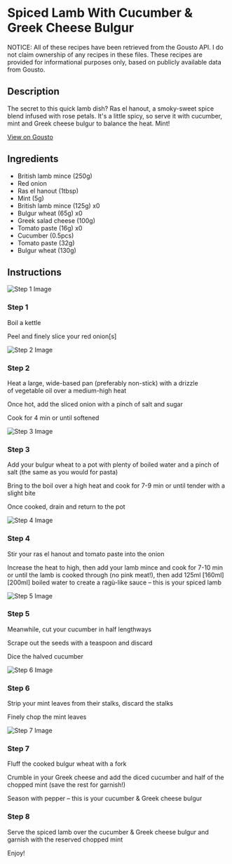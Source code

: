 # Spiced Lamb With Cucumber & Greek Cheese Bulgur

NOTICE: All of these recipes have been retrieved from the Gousto API. I do not claim ownership of any recipes in these files. These recipes are provided for informational purposes only, based on publicly available data from Gousto.

## Description

The secret to this quick lamb dish? Ras el hanout, a smoky-sweet spice blend infused with rose petals. It's a little spicy, so serve it with cucumber, mint and Greek cheese bulgur to balance the heat. Mint!

[View on Gousto](https://www.gousto.co.uk/recipes/cookbook/spiced-lamb-with-cucumber-feta-bulgur)

## Ingredients

- British lamb mince (250g)
- Red onion
- Ras el hanout (1tbsp)
- Mint (5g)
- British lamb mince (125g) x0
- Bulgur wheat (65g) x0
- Greek salad cheese (100g)
- Tomato paste (16g) x0
- Cucumber (0.5pcs)
- Tomato paste (32g)
- Bulgur wheat (130g)

## Instructions

![Step 1 Image](https://production-media.gousto.co.uk/cms/recipe-step-image/531.-tep-1-1-x200.jpg)

### Step 1

Boil a kettle

Peel and finely slice your red onion[s]

![Step 2 Image](https://production-media.gousto.co.uk/cms/recipe-step-image/531.-tep-1-2-x200.jpg)

### Step 2

Heat a large, wide-based pan (preferably non-stick) with a drizzle of vegetable oil over a medium-high heat

Once hot, add the sliced onion with a pinch of salt and sugar

Cook for 4 min or until softened

![Step 3 Image](https://production-media.gousto.co.uk/cms/recipe-step-image/531.-tep-1-3-x200.jpg)

### Step 3

Add your bulgur wheat to a pot with plenty of boiled water and a pinch of salt (the same as you would for pasta)

Bring to the boil over a high heat and cook for 7-9 min or until tender with a slight bite

Once cooked, drain and return to the pot

![Step 4 Image](https://production-media.gousto.co.uk/cms/recipe-step-image/531.-tep-1-4-x200.jpg)

### Step 4

Stir your ras el hanout and tomato paste into the onion

Increase the heat to high, then add your lamb mince and cook for 7-10 min or until the lamb is cooked through (no pink meat!), then add 125ml <span class="text-purple">[160ml]</span> <span class="text-danger">[200ml]</span> boiled water to create a ragù-like sauce – this is your spiced lamb

![Step 5 Image](https://production-media.gousto.co.uk/cms/recipe-step-image/531.-tep-1-5-x200.jpg)

### Step 5

Meanwhile, cut your cucumber in half lengthways

Scrape out the seeds with a teaspoon and discard

Dice the halved cucumber

![Step 6 Image](https://production-media.gousto.co.uk/cms/recipe-step-image/531.-tep-1-6-x200.jpg)

### Step 6

Strip your mint leaves from their stalks, discard the stalks

Finely chop the mint leaves

![Step 7 Image](https://production-media.gousto.co.uk/cms/recipe-step-image/531.-tep-1-7-x200.jpg)

### Step 7

Fluff the cooked bulgur wheat with a fork

Crumble in your Greek cheese and add the diced cucumber and half of the chopped mint (save the rest for garnish!)

Season with pepper – this is your cucumber & Greek cheese bulgur

### Step 8

Serve the spiced lamb over the cucumber & Greek cheese bulgur and garnish with the reserved chopped mint

Enjoy!

